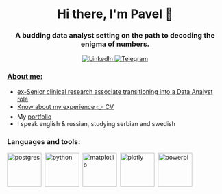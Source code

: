 <div id = "header" align = "center">
  <h1> Hi there, I'm Pavel 👋</h1>
  <h3> A budding data analyst setting on the path to decoding the enigma of numbers. </h3>
</div>

<div id = "socials" align = "center">
  <a href = "https://www.linkedin.com/in/pavel-shkliaev-79a960256/?locale=en_US" >
    <img src ="https://img.shields.io/badge/LinkedIn-blue?style=for-the-badge&logo=linkedin&logoColor=white" alt="LinkedIn"/>
<a/>
  <a href = "https://t.me/Onemoretaboo" >
    <img src ="https://img.shields.io/badge/Telegram-blue?style=for-the-badge&logo=telegram&logoColor=white" alt="Telegram"/>
</div>

### About me:
- ex-Senior clinical research associate transitioning into a Data Analyst role
- Know about my experience :point_right: [CV](https://drive.google.com/file/d/1RLfbUUonj1FJdDVdSz0IiTejYpP6s7z2/view?usp=drive_link)
- My [portfolio](https://github.com/ShkliaevPavel/Portfolio/tree/main)
- I speak english & russian, studying serbian and swedish

### Languages and tools:
<img src="https://cdn.jsdelivr.net/gh/devicons/devicon@latest/icons/postgresql/postgresql-original-wordmark.svg" title = "postgres" width = "80" height = "80"/>&nbsp;
<img src="https://cdn.jsdelivr.net/gh/devicons/devicon@latest/icons/python/python-original-wordmark.svg" title = "python" width = "80" height = "80"/>&nbsp;
<img src="https://cdn.jsdelivr.net/gh/devicons/devicon@latest/icons/matplotlib/matplotlib-original-wordmark.svg" title = "matplotlib" width = "80" height = "80"/>&nbsp;
<img src="https://cdn.jsdelivr.net/gh/devicons/devicon@latest/icons/plotly/plotly-original-wordmark.svg" title = "plotly" width = "80" height = "80"/>&nbsp;
<img src="https://github.com/microsoft/PowerBI-Icons/blob/main/SVG/Power-BI.svg" title = "powerbi" width = "80" height = "80"/>&nbsp;          
          
          
          

<!--
**ShkliaevPavel/ShkliaevPavel** is a ✨ _special_ ✨ repository because its `README.md` (this file) appears on your GitHub profile.

Here are some ideas to get you started:

- 🔭 I’m currently working on ...
- 🌱 I’m currently learning ...
- 👯 I’m looking to collaborate on ...
- 🤔 I’m looking for help with ...
- 💬 Ask me about ...
- 📫 How to reach me: ...
- 😄 Pronouns: ...
- ⚡ Fun fact: ...
-->
